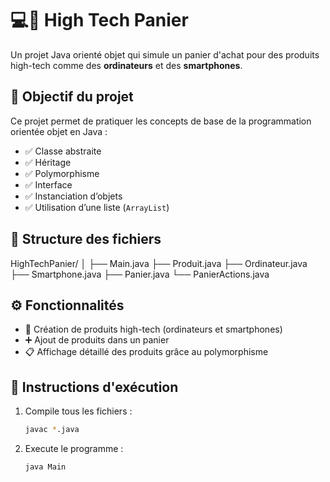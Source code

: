 # 💻📱 High Tech Panier

Un projet Java orienté objet qui simule un panier d'achat pour des produits high-tech comme des **ordinateurs** et des **smartphones**.

## 🎯 Objectif du projet

Ce projet permet de pratiquer les concepts de base de la programmation orientée objet en Java :

- ✅ Classe abstraite
- ✅ Héritage
- ✅ Polymorphisme
- ✅ Interface
- ✅ Instanciation d’objets
- ✅ Utilisation d’une liste (`ArrayList`)

## 📁 Structure des fichiers
HighTechPanier/ │ ├── Main.java ├── Produit.java ├── Ordinateur.java ├── Smartphone.java ├── Panier.java └── PanierActions.java

## ⚙️ Fonctionnalités

- 🧩 Création de produits high-tech (ordinateurs et smartphones)
- ➕ Ajout de produits dans un panier
- 📋 Affichage détaillé des produits grâce au polymorphisme

## 🚀 Instructions d'exécution

1. Compile tous les fichiers :
   ```bash
   javac *.java
2. Execute le programme :
   ```bash
   java Main